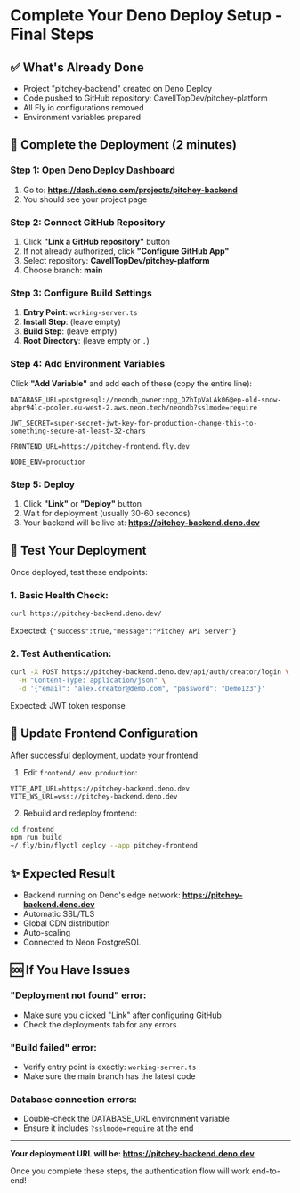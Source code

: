 # Complete Your Deno Deploy Setup - Final Steps

## ✅ What's Already Done
- Project "pitchey-backend" created on Deno Deploy
- Code pushed to GitHub repository: CavellTopDev/pitchey-platform
- All Fly.io configurations removed
- Environment variables prepared

## 🔧 Complete the Deployment (2 minutes)

### Step 1: Open Deno Deploy Dashboard
1. Go to: **https://dash.deno.com/projects/pitchey-backend**
2. You should see your project page

### Step 2: Connect GitHub Repository
1. Click **"Link a GitHub repository"** button
2. If not already authorized, click **"Configure GitHub App"**
3. Select repository: **CavellTopDev/pitchey-platform**
4. Choose branch: **main**

### Step 3: Configure Build Settings
1. **Entry Point**: `working-server.ts`
2. **Install Step**: (leave empty)
3. **Build Step**: (leave empty)
4. **Root Directory**: (leave empty or `.`)

### Step 4: Add Environment Variables
Click **"Add Variable"** and add each of these (copy the entire line):

```
DATABASE_URL=postgresql://neondb_owner:npg_DZhIpVaLAk06@ep-old-snow-abpr94lc-pooler.eu-west-2.aws.neon.tech/neondb?sslmode=require
```

```
JWT_SECRET=super-secret-jwt-key-for-production-change-this-to-something-secure-at-least-32-chars
```

```
FRONTEND_URL=https://pitchey-frontend.fly.dev
```

```
NODE_ENV=production
```

### Step 5: Deploy
1. Click **"Link"** or **"Deploy"** button
2. Wait for deployment (usually 30-60 seconds)
3. Your backend will be live at: **https://pitchey-backend.deno.dev**

## 🧪 Test Your Deployment

Once deployed, test these endpoints:

### 1. Basic Health Check:
```bash
curl https://pitchey-backend.deno.dev/
```
Expected: `{"success":true,"message":"Pitchey API Server"}`

### 2. Test Authentication:
```bash
curl -X POST https://pitchey-backend.deno.dev/api/auth/creator/login \
  -H "Content-Type: application/json" \
  -d '{"email": "alex.creator@demo.com", "password": "Demo123"}'
```
Expected: JWT token response

## 📱 Update Frontend Configuration

After successful deployment, update your frontend:

1. Edit `frontend/.env.production`:
```env
VITE_API_URL=https://pitchey-backend.deno.dev
VITE_WS_URL=wss://pitchey-backend.deno.dev
```

2. Rebuild and redeploy frontend:
```bash
cd frontend
npm run build
~/.fly/bin/flyctl deploy --app pitchey-frontend
```

## ✨ Expected Result
- Backend running on Deno's edge network: **https://pitchey-backend.deno.dev**
- Automatic SSL/TLS
- Global CDN distribution
- Auto-scaling
- Connected to Neon PostgreSQL

## 🆘 If You Have Issues

### "Deployment not found" error:
- Make sure you clicked "Link" after configuring GitHub
- Check the deployments tab for any errors

### "Build failed" error:
- Verify entry point is exactly: `working-server.ts`
- Make sure the main branch has the latest code

### Database connection errors:
- Double-check the DATABASE_URL environment variable
- Ensure it includes `?sslmode=require` at the end

---

**Your deployment URL will be: https://pitchey-backend.deno.dev**

Once you complete these steps, the authentication flow will work end-to-end!